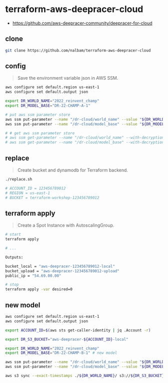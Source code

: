 # terraform-aws-deepracer-cloud

* <https://github.com/aws-deepracer-community/deepracer-for-cloud>

## clone

```bash
git clone https://github.com/nalbam/terraform-aws-deepracer-cloud
```

## config

> Save the environment variable json in AWS SSM.

```bash
aws configure set default.region us-east-1
aws configure set default.output json

export DR_WORLD_NAME="2022_reinvent_champ"
export DR_MODEL_BASE="DR-22-CHAMP-A-1"

# put aws ssm parameter store
aws ssm put-parameter --name "/dr-cloud/world_name" --value "${DR_WORLD_NAME}" --type SecureString --overwrite | jq .
aws ssm put-parameter --name "/dr-cloud/model_base" --value "${DR_MODEL_BASE}" --type SecureString --overwrite | jq .

# # get aws ssm parameter store
# aws ssm get-parameter --name "/dr-cloud/world_name" --with-decryption | jq .Parameter.Value -r
# aws ssm get-parameter --name "/dr-cloud/model_base" --with-decryption | jq .Parameter.Value -r
```

## replace

> Create bucket and dynamodb for Terraform backend.

```bash
./replace.sh

# ACCOUNT_ID = 123456789012
# REGION = us-east-1
# BUCKET = terraform-workshop-123456789012
```

## terraform apply

> Create a Spot Instance with AutoscalingGroup.

```bash
# start
terraform apply

# ...

Outputs:

bucket_local = "aws-deepracer-123456789012-local"
bucket_upload = "aws-deepracer-123456789012-upload"
public_ip = "54.69.00.00"

# stop
terraform apply -var desired=0
```

## new model

```bash
aws configure set default.region us-east-1
aws configure set default.output json

export ACCOUNT_ID=$(aws sts get-caller-identity | jq .Account -r)

export DR_S3_BUCKET="aws-deepracer-${ACCOUNT_ID}-local"

export DR_WORLD_NAME="2022_reinvent_champ"
export DR_MODEL_BASE="DR-22-CHAMP-B-1" # new model

aws ssm put-parameter --name "/dr-cloud/world_name" --value "${DR_WORLD_NAME}" --type SecureString --overwrite | jq .
aws ssm put-parameter --name "/dr-cloud/model_base" --value "${DR_MODEL_BASE}" --type SecureString --overwrite | jq .

aws s3 sync --exact-timestamps ./${DR_WORLD_NAME}/ s3://${DR_S3_BUCKET}/${DR_WORLD_NAME}/
```
